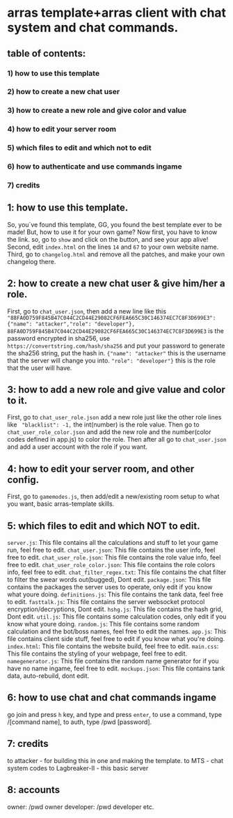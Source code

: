 # arras template+arras client with chat system and chat commands.
## table of contents:
### 1) how to use this template
### 2) how to create a new chat user
### 3) how to create a new role and give color and value
### 4) how to edit your server room
### 5) which files to edit and which not to edit
### 6) how to authenticate and use commands ingame
### 7) credits


## 1: how to use this template.
So, you´ve found this template, GG, you found the best template ever to be made!
But, how to use it for your own game?
Now first, you have to know the link.
so, go to `show` and click on the button, and see your app alive!
Second, edit `index.html` on the lines `14` and `67` to your own website name.
Third, go to `changelog.html` and remove all the patches, and make your own changelog there.

## 2: how to create a new chat user & give him/her a role.
First, go to `chat_user.json`, then add a new line like this ```"88FA0D759F845B47C044C2CD44E29082CF6FEA665C30C146374EC7C8F3D699E3": {"name": "attacker","role": "developer"},```
`88FA0D759F845B47C044C2CD44E29082CF6FEA665C30C146374EC7C8F3D699E3` is the password encrypted in sha256, use `https://convertstring.com/hash/sha256` and put your password to generate the sha256 string, put the hash in.
`{"name": "attacker"` this is the username that the server will change you into.
`"role": "developer"}` this is the role that the user will have.

## 3: how to add a new role and give value and color to it.
First, go to `chat_user_role.json`
add a new role just like the other role lines like ` "blacklist": -1,`
the int(number) is the role value.
Then go to `chat_user_role_color.json` and add the new role and the number(color codes defined in app.js) to color the role.
Then after all go to `chat_user.json` and add a user account with the role if you want.

## 4: how to edit your server room, and other config.
First, go to `gamemodes.js`, then add/edit a new/existing room setup to what you want, basic arras-template skills.

## 5: which files to edit and which NOT to edit.
`server.js`: This file contains all the calculations and stuff to let your game run, feel free to edit.
`chat_user.json`: This file contains the user info, feel free to edit.
`chat_user_role.json`: This file contains the role value info, feel free to edit.
`chat_user_role_color.json`: This file contains the role colors info, feel free to edit.
`chat_filter_regex.txt`: This file contains the chat filter to filter the swear words out(bugged), Dont edit.
`package.json`: This file contains the packages the server uses to operate, only edit if you know what youre doing.
`definitions.js`: This file contains the tank data, feel free to edit.
`fasttalk.js`: This file contains the server websocket protocol encryption/decryptions, Dont edit.
`hshg.js`: This file contains the hash grid, Dont edit.
`util.js`: This file contains some calculation codes, only edit if you know what youre doing.
`random.js`: This file contains some random calculation and the bot/boss names, feel free to edit the names.
`app.js`: This file contains client side stuff, feel free to edit if you know what you're doing.
`index.html`: This file contains the website build, feel free to edit.
`main.css`: This file contains the styling of your webpage, feel free to edit.
`namegenerator.js`: This file contains the random name generator for if you have no name ingame, feel free to edit.
`mockups.json`: This file contains tank data, auto-rebuild, dont edit.

## 6: how to use chat and chat commands ingame
go join and press `h` key, and type and press `enter`, to use a command, type /[command name], to auth, type /pwd [password].

## 7: credits
to attacker - for building this in one and making the template.
to MTS - chat system codes
to Lagbreaker-II - this basic server

## 8: accounts
owner: /pwd owner
developer: /pwd developer
etc.
